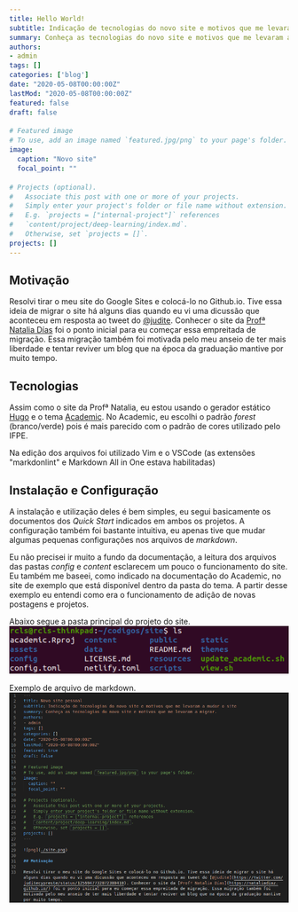 ```yaml
---
title: Hello World! 
subtitle: Indicação de tecnologias do novo site e motivos que me levaram a mudar o site
summary: Conheça as tecnologias do novo site e motivos que me levaram a migrar.
authors:
- admin
tags: []
categories: ['blog']
date: "2020-05-08T00:00:00Z"
lastMod: "2020-05-08T00:00:00Z"
featured: false
draft: false

# Featured image
# To use, add an image named `featured.jpg/png` to your page's folder. 
image:
  caption: "Novo site"
  focal_point: ""

# Projects (optional).
#   Associate this post with one or more of your projects.
#   Simply enter your project's folder or file name without extension.
#   E.g. `projects = ["internal-project"]` references 
#   `content/project/deep-learning/index.md`.
#   Otherwise, set `projects = []`.
projects: []
---
```





## Motivação

Resolvi tirar o meu site do Google Sites e colocá-lo no Github.io. Tive essa ideia de migrar o site há alguns dias quando eu vi uma dicussão que aconteceu em resposta ao tweet do [@judite](https://twitter.com/juditecypreste/status/1256947732872380418). Conhecer o site da [Profª Natalia Días](https://nataliadiaz.github.io/) foi o ponto inicial para eu começar essa empreitada de migração. Essa migração também foi motivada pelo meu anseio de ter mais liberdade e tentar reviver um blog que na época da graduação mantive por muito tempo.

## Tecnologias

Assim como o site da Profª Natalia, eu estou usando o gerador estático [Hugo](https://gohugo.io/getting-started/quick-start/) e o tema [Academic](https://sourcethemes.com/academic/docs/install/). No Academic, eu escolhi o padrão *forest* (branco/verde) pois é mais parecido com o padrão de cores utilizado pelo IFPE.

Na edição dos arquivos foi utilizado Vim e o VSCode (as extensões "markdonlint" e Markdown All in One estava habilitadas)

## Instalação e Configuração

A instalação e utilização deles é bem simples, eu segui basicamente os documentos dos *Quick Start* indicados em ambos os projetos. A configuração também foi bastante intuitiva, eu apenas tive que mudar algumas pequenas configurações nos arquivos de *markdown*. 

Eu não precisei ir muito a fundo da documentação, a leitura dos arquivos das pastas *config* e *content* esclarecem um pouco o funcionamento do  site. Eu também me baseei, como indicado na documentação do Academic, no site de exemplo que está disponível dentro da pasta do tema. A partir desse exemplo eu entendi como era o funcionamento de adição de novas postagens e projetos.

Abaixo segue a pasta principal do projeto do site.
![png](./projeto.png)


Exemplo de arquivo de markdown.
![png](./markdown.png)
